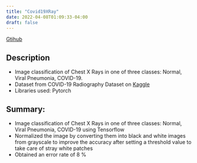 ```yaml
---
title: "Covid19XRay"
date: 2022-04-08T01:09:33-04:00
draft: false
---
```


[Gtihub](https://github.com/bakharia/Covid19XRay.git)
## Description
- Image classification of Chest X Rays in one of three classes: Normal, Viral Pneumonia, COVID-19. 
- Dataset from COVID-19 Radiography Dataset on [Kaggle](https://www.kaggle.com/datasets/tawsifurrahman/covid19-radiography-database)
- Libraries used: Pytorch

## Summary:
- Image classification of Chest X Rays in one of three classes: Normal, Viral Pneumonia, COVID-19 using Tensorflow
- Normalized the image by converting them into black and white images from grayscale to improve the accuracy after setting a
threshold value to take care of stray white patches
- Obtained an error rate of 8 %
